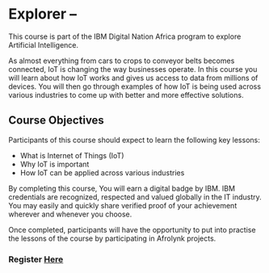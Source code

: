 # Explorer – 

This course is part of the IBM Digital Nation Africa program to explore Artificial Intelligence.

As almost everything from cars to crops to conveyor belts becomes connected, IoT is changing the way businesses operate. In this course you will learn about how IoT works and gives us access to data from millions of devices. You will then go through examples of how IoT is being used across various industries to come up with better and more effective solutions.

## Course Objectives

Participants of this course should expect to learn the following key lessons:

* What is Internet of Things (IoT)
* Why IoT is important
* How IoT can be applied across various industries

By completing this course, You will earn a digital badge by IBM. IBM credentials are recognized, respected and valued globally in the IT industry. You may easily and quickly share verified proof of your achievement wherever and whenever you choose.

Once completed, participants will have the opportunity to put into practise the lessons of the course by participating in Afrolynk projects. 

### Register **[Here](https://factory24.org/course/ibm-digital-nation-africa/)**